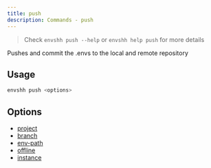 ```yaml
---
title: push
description: Commands - push
---
```


> Check `envshh push --help` or `envshh help push` for more details

Pushes and commit the .envs to the local and remote repository

## Usage

```sh
envshh push <options>
```

## Options

- [project](/core-concepts/01-project)
- [branch](/core-concepts/02-branch)
- [env-path](/core-concepts/03-env-path)
- [offline](/core-concepts/05-offline)
- [instance](/core-concepts/04-instance)
<!-- - [message](/core-concepts/05-message) -->
